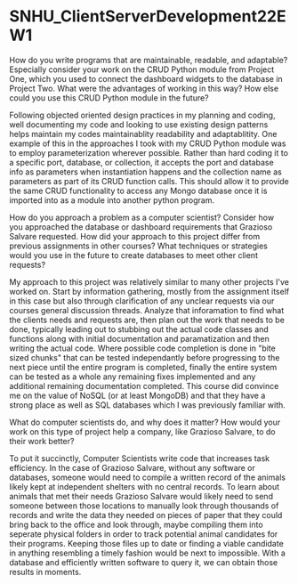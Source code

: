 # SNHU_ClientServerDevelopment22EW1

How do you write programs that are maintainable, readable, and adaptable? Especially consider your work on the CRUD Python module from Project One, which you used to connect the dashboard widgets to the database in Project Two. What were the advantages of working in this way? How else could you use this CRUD Python module in the future?

Following objected oriented design practices in my planning and coding, well documenting my code and looking to use existing design patterns helps maintain my codes maintainablity readability and adaptablitity.  One example of this in the approaches I took with my CRUD Python module was to employ parameterization wherever possible.  Rather than hard coding it to a specific port, database, or collection, it accepts the port and database info as parameters when instantiation happens and the collection name as parameters as part of its CRUD function calls.  This should allow it to provide the same CRUD functionality to access any Mongo database once it is imported into as a module into another python program.

How do you approach a problem as a computer scientist? Consider how you approached the database or dashboard requirements that Grazioso Salvare requested. How did your approach to this project differ from previous assignments in other courses? What techniques or strategies would you use in the future to create databases to meet other client requests?

My approach to this project was relatively similar to many other projects I've worked on.  Start by information gathering, mostly from the assignment itself in this case but also through clarification of any unclear requests via our courses general discussion threads.  Analyze that inforamation to find what the clients needs and requests are, then plan out the work that needs to be done, typically leading out to stubbing out the actual code classes and functions along with initial documentation and paramatization and then writing the actual code.  Where possible code completion is done in "bite sized chunks" that can be tested independantly before progressing to the next piece until the entire program is completed, finally the entire system can be tested as a whole any remaining fixes implemented and any additional remaining documentation completed.  This course did convince me on the value of NoSQL (or at least MongoDB) and that they have a strong place as well as SQL databases which I was previously familiar with.

What do computer scientists do, and why does it matter? How would your work on this type of project help a company, like Grazioso Salvare, to do their work better?

To put it succinctly, Computer Scientists write code that increases task efficiency.  In the case of Grazioso Salvare, without any software or databases, someone would need to compile a written record of the animals likely kept at independent shelters with no central records.  To learn about animals that met their needs Grazioso Salvare would likely need to send someone between those locations to manually look through thousands of records and write the data they needed on pieces of paper that they could bring back to the office and look through, maybe compiling them into seperate physical folders in order to track potential animal candidates for their programs.  Keeping those files up to date or finding a viable candidate in anything resembling a timely fashion would be next to impossible.  With a database and efficiently written software to query it, we can obtain those results in moments.   

